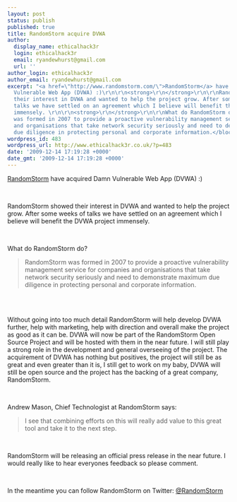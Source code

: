 ```yaml
---
layout: post
status: publish
published: true
title: RandomStorm acquire DVWA
author:
  display_name: ethicalhack3r
  login: ethicalhack3r
  email: ryandewhurst@gmail.com
  url: ''
author_login: ethicalhack3r
author_email: ryandewhurst@gmail.com
excerpt: "<a href=\"http://www.randomstorm.com/\">RandomStorm</a> have acquired Damn
  Vulnerable Web App (DVWA) :)\r\n\r\n<strong>\r\n</strong>\r\n\r\nRandomStorm showed
  their interest in DVWA and wanted to help the project grow. After some weeks of
  talks we have settled on an agreement which I believe will benefit the DVWA project
  immensely. \r\n\r\n<strong>\r\n</strong>\r\n\r\nWhat do RandomStorm do?\r\n\r\n<blockquote>RandomStorm
  was formed in 2007 to provide a proactive vulnerability management service for companies
  and organisations that take network security seriously and need to demonstrate maximum
  due diligence in protecting personal and corporate information.</blockquote>\r\n\r\n\r\n"
wordpress_id: 483
wordpress_url: http://www.ethicalhack3r.co.uk/?p=483
date: '2009-12-14 17:19:28 +0000'
date_gmt: '2009-12-14 17:19:28 +0000'
---
```

<p><a href="http://www.randomstorm.com/">RandomStorm</a> have acquired Damn Vulnerable Web App (DVWA) :)</p>
<p><strong><br />
</strong></p>
<p>RandomStorm showed their interest in DVWA and wanted to help the project grow. After some weeks of talks we have settled on an agreement which I believe will benefit the DVWA project immensely. </p>
<p><strong><br />
</strong></p>
<p>What do RandomStorm do?</p>
<blockquote><p>RandomStorm was formed in 2007 to provide a proactive vulnerability management service for companies and organisations that take network security seriously and need to demonstrate maximum due diligence in protecting personal and corporate information.</p></blockquote>
<p><a id="more"></a><a id="more-483"></a><br />
<strong><br />
</strong></p>
<p>Without going into too much detail RandomStorm will help develop DVWA further, help with marketing, help with direction and overall make the project as good as it can be. DVWA will now be part of the RandomStorm Open Source Project and will be hosted with them in the near future. I will still play a strong role in the development and general overseeing of the project. The acquirement of DVWA has nothing but positives, the project will still be as great and even greater than it is, I still get to work on my baby, DVWA will still be open source and the project has the backing of a great company, RandomStorm.</p>
<p><strong><br />
</strong></p>
<p>Andrew Mason, Chief Technologist at RandomStorm says:</p>
<blockquote><p>I see that combining efforts on this will really add value to this great tool and take it to the next step.</p></blockquote>
<p><strong><br />
</strong></p>
<p>RandomStorm will be releasing an official press release in the near future. I would really like to hear everyones feedback so please comment.</p>
<p><strong><br />
</strong></p>
<p>In the meantime you can follow RandomStorm on Twitter: <a href="http://www.twitter.com/RandomStorm">@RandomStorm</a></p>
